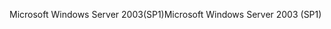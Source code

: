 <span data-ttu-id="6e10c-101">Microsoft Windows Server 2003(SP1)</span><span class="sxs-lookup"><span data-stu-id="6e10c-101">Microsoft Windows Server 2003 (SP1)</span></span>